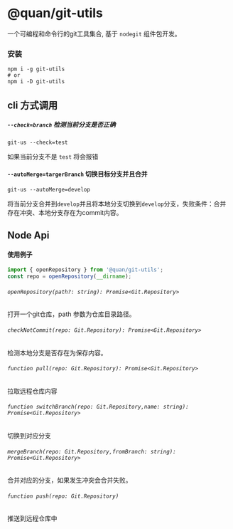 # @quan/git-utils
一个可编程和命令行的git工具集合, 基于 `nodegit` 组件包开发。

### 安装
```
npm i -g git-utils
# or 
npm i -D git-utils
```

## cli 方式调用

##### `--check=branch` 检测当前分支是否正确
```
git-us --check=test
```
如果当前分支不是 `test` 将会报错


#### `--autoMerge=targerBranch` 切换目标分支并且合并
```
git-us --autoMerge=develop
```
将当前分支合并到`develop`并且将本地分支切换到`develop`分支，失败条件：合并存在冲突、本地分支存在为commit内容。

## Node Api
#### 使用例子

```javascript
import { openRepository } from '@quan/git-utils';
const repo = openRepository(__dirname);
```

###### `openRepository(path?: string): Promise<Git.Repository>`
打开一个git仓库，path 参数为仓库目录路径。

###### `checkNotCommit(repo: Git.Repository): Promise<Git.Repository>`
检测本地分支是否存在为保存内容。

###### `function pull(repo: Git.Repository): Promise<Git.Repository>`
拉取远程仓库内容

###### `function switchBranch(repo: Git.Repository,name: string): Promise<Git.Repository>`
切换到对应分支

###### `mergeBranch(repo: Git.Repository,fromBranch: string): Promise<Git.Repository> `
合并对应的分支，如果发生冲突会合并失败。

###### `function push(repo: Git.Repository)`
推送到远程仓库中